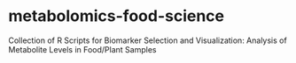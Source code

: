 # metabolomics-food-science
Collection of R Scripts for Biomarker Selection and Visualization: Analysis of Metabolite Levels in Food/Plant Samples
